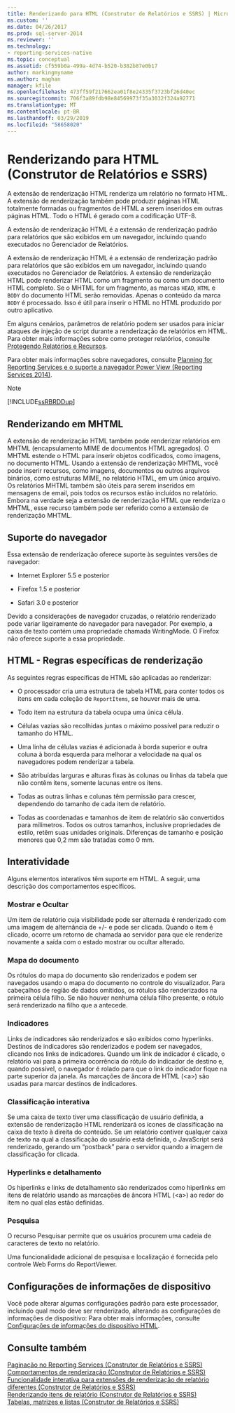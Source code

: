 ```yaml
---
title: Renderizando para HTML (Construtor de Relatórios e SSRS) | Microsoft Docs
ms.custom: ''
ms.date: 04/26/2017
ms.prod: sql-server-2014
ms.reviewer: ''
ms.technology:
- reporting-services-native
ms.topic: conceptual
ms.assetid: cf559b0a-499a-4d74-b520-b382b87e0b17
author: markingmyname
ms.author: maghan
manager: kfile
ms.openlocfilehash: 473ff59f217662ea01f8e24335f3723bf26d40ec
ms.sourcegitcommit: 706f3a89fdb98e84569973f35a3032f324a92771
ms.translationtype: MT
ms.contentlocale: pt-BR
ms.lasthandoff: 03/29/2019
ms.locfileid: "58658020"
---
```

# <a name="rendering-to-html-report-builder-and-ssrs"></a>Renderizando para HTML (Construtor de Relatórios e SSRS)
  A extensão de renderização HTML renderiza um relatório no formato HTML. A extensão de renderização também pode produzir páginas HTML totalmente formadas ou fragmentos de HTML a serem inseridos em outras páginas HTML. Todo o HTML é gerado com a codificação UTF-8.  
  
 A extensão de renderização HTML é a extensão de renderização padrão para relatórios que são exibidos em um navegador, incluindo quando executados no Gerenciador de Relatórios.  
  
 A extensão de renderização HTML é a extensão de renderização padrão para relatórios que são exibidos em um navegador, incluindo quando executados no Gerenciador de Relatórios. A extensão de renderização HTML pode renderizar HTML como um fragmento ou como um documento HTML completo. Se o MHTML for um fragmento, as marcas `HEAD`, `HTML` e `BODY` do documento HTML serão removidas. Apenas o conteúdo da marca `BODY` é processado. Isso é útil para inserir o HTML no HTML produzido por outro aplicativo.  
  
 Em alguns cenários, parâmetros de relatório podem ser usados para iniciar ataques de injeção de script durante a renderização de relatórios em HTML. Para obter mais informações sobre como proteger relatórios, consulte [Protegendo Relatórios e Recursos](../security/secure-reports-and-resources.md).  
  
 Para obter mais informações sobre navegadores, consulte [Planning for Reporting Services e o suporte a navegador Power View &#40;Reporting Services 2014&#41;](../browser-support-for-reporting-services-and-power-view.md).  
  
> [!NOTE]  
>  [!INCLUDE[ssRBRDDup](../../includes/ssrbrddup-md.md)]  
  
##  <a name="RenderingMHTML"></a> Renderizando em MHTML  
 A extensão de renderização HTML também pode renderizar relatórios em MHTML (encapsulamento MIME de documentos HTML agregados). O MHTML estende o HTML para inserir objetos codificados, como imagens, no documento HTML. Usando a extensão de renderização MHTML, você pode inserir recursos, como imagens, documentos ou outros arquivos binários, como estruturas MIME, no relatório HTML, em um único arquivo. Os relatórios MHTML também são úteis para serem inseridos em mensagens de email, pois todos os recursos estão incluídos no relatório. Embora na verdade seja a extensão de renderização HTML que renderiza o MHTML, esse recurso também pode ser referido como a extensão de renderização MHTML.  
  
##  <a name="BrowserSupport"></a> Suporte do navegador  
 Essa extensão de renderização oferece suporte às seguintes versões de navegador:  
  
-   Internet Explorer 5.5 e posterior  
  
-   Firefox 1.5 e posterior  
  
-   Safari 3.0 e posterior  
  
 Devido a considerações de navegador cruzadas, o relatório renderizado pode variar ligeiramente do navegador para navegador. Por exemplo, a caixa de texto contém uma propriedade chamada WritingMode. O Firefox não oferece suporte a essa propriedade.  
  
##  <a name="HTMLSpecificRenderingRules"></a> HTML - Regras específicas de renderização  
 As seguintes regras específicas de HTML são aplicadas ao renderizar:  
  
-   O processador cria uma estrutura de tabela HTML para conter todos os itens em cada coleção de `ReportItems`, se houver mais de uma.  
  
-   Todo item na estrutura da tabela ocupa uma única célula.  
  
-   Células vazias são recolhidas juntas o máximo possível para reduzir o tamanho do HTML.  
  
-   Uma linha de células vazias é adicionada à borda superior e outra coluna à borda esquerda para melhorar a velocidade na qual os navegadores podem renderizar a tabela.  
  
-   São atribuídas larguras e alturas fixas às colunas ou linhas da tabela que não contêm itens, somente lacunas entre os itens.  
  
-   Todas as outras linhas e colunas têm permissão para crescer, dependendo do tamanho de cada item de relatório.  
  
-   Todas as coordenadas e tamanhos de item de relatório são convertidos para milímetros. Todos os outros tamanhos, inclusive propriedades de estilo, retêm suas unidades originais. Diferenças de tamanho e posição menores que 0,2 mm são tratadas como 0 mm.  
  
##  <a name="Interactivity"></a> Interatividade  
 Alguns elementos interativos têm suporte em HTML. A seguir, uma descrição dos comportamentos específicos.  
  
### <a name="show-and-hide"></a>Mostrar e Ocultar  
 Um item de relatório cuja visibilidade pode ser alternada é renderizado com uma imagem de alternância de +/- e pode ser clicada. Quando o item é clicado, ocorre um retorno de chamada ao servidor para que ele renderize novamente a saída com o estado mostrar ou ocultar alterado.  
  
### <a name="document-map"></a>Mapa do documento  
 Os rótulos do mapa do documento são renderizados e podem ser navegados usando o mapa do documento no controle do visualizador. Para cabeçalhos de região de dados omitidos, os rótulos são renderizados na primeira célula filho. Se não houver nenhuma célula filho presente, o rótulo será renderizado na filho que a antecede.  
  
### <a name="bookmarks"></a>Indicadores  
 Links de indicadores são renderizados e são exibidos como hyperlinks. Destinos de indicadores são renderizados e podem ser navegados, clicando nos links de indicadores. Quando um link de indicador é clicado, o relatório vai para a primeira ocorrência do rótulo do indicador de destino e, quando possível, o navegador é rolado para que o link do indicador fique na parte superior da janela. As marcações de âncora de HTML (\<a>) são usadas para marcar destinos de indicadores.  
  
### <a name="interactive-sorting"></a>Classificação interativa  
 Se uma caixa de texto tiver uma classificação de usuário definida, a extensão de renderização HTML renderizará os ícones de classificação na caixa de texto à direita do conteúdo. Se um relatório contiver qualquer caixa de texto na qual a classificação do usuário está definida, o JavaScript será renderizado, gerando um “postback” para o servidor quando a imagem de classificação for clicada.  
  
### <a name="hyperlinks-and-drillthrough"></a>Hyperlinks e detalhamento  
 Os hiperlinks e links de detalhamento são renderizados como hiperlinks em itens de relatório usando as marcações de âncora HTML (\<a>) ao redor do item no qual elas estão definidas.  
  
### <a name="search"></a>Pesquisa  
 O recurso Pesquisar permite que os usuários procurem uma cadeia de caracteres de texto no relatório.  
  
 Uma funcionalidade adicional de pesquisa e localização é fornecida pelo controle Web Forms do ReportViewer.  
  
##  <a name="DeviceInfo"></a> Configurações de informações de dispositivo  
 Você pode alterar algumas configurações padrão para este processador, incluindo qual modo deve ser renderizado, alterando as configurações de informações de dispositivo: Para obter mais informações, consulte [Configurações de informações do dispositivo HTML](../html-device-information-settings.md).  

## <a name="see-also"></a>Consulte também  
 [Paginação no Reporting Services &#40;Construtor de Relatórios e SSRS&#41;](../report-design/pagination-in-reporting-services-report-builder-and-ssrs.md)   
 [Comportamentos de renderização &#40;Construtor de Relatórios e SSRS&#41;](../report-design/rendering-behaviors-report-builder-and-ssrs.md)   
 [Funcionalidade interativa para extensões de renderização de relatório diferentes &#40;Construtor de Relatórios e SSRS&#41;](interactive-functionality-different-report-rendering-extensions.md)   
 [Renderizando itens de relatório &#40;Construtor de Relatórios e SSRS&#41;](../report-design/rendering-report-items-report-builder-and-ssrs.md)   
 [Tabelas, matrizes e listas &#40;Construtor de Relatórios e SSRS&#41;](../report-design/create-invoices-and-forms-with-lists-report-builder-and-ssrs.md)  
